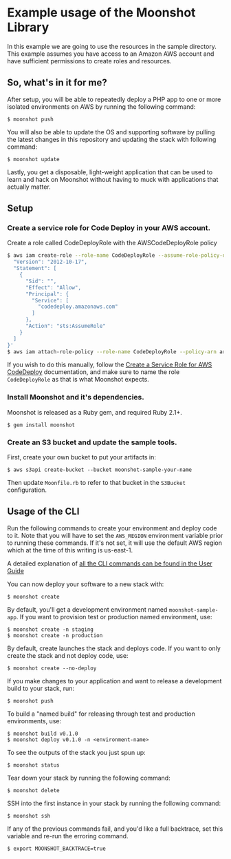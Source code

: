 # Example usage of the Moonshot Library

In this example we are going to use the resources in the sample
directory.  This example assumes you have access to an Amazon AWS
account and have sufficient permissions to create roles and resources.

## So, what's in it for me?

After setup, you will be able to repeatedly deploy a PHP app to one or more
isolated environments on AWS by running the following command:

```shell
$ moonshot push
```

You will also be able to update the OS and supporting software by pulling the
latest changes in this repository and updating the stack with following command:

```shell
$ moonshot update
```

Lastly, you get a disposable, light-weight application that can be used to learn
and hack on Moonshot without having to muck with applications that actually
matter.

## Setup

### Create a service role for Code Deploy in your AWS account.

Create a role called CodeDeployRole with the AWSCodeDeployRole policy

```bash
$ aws iam create-role --role-name CodeDeployRole --assume-role-policy-document '{
  "Version": "2012-10-17",
  "Statement": [
    {
      "Sid": "",
      "Effect": "Allow",
      "Principal": {
        "Service": [
          "codedeploy.amazonaws.com"
        ]
      },
      "Action": "sts:AssumeRole"
    }
  ]
}'
$ aws iam attach-role-policy --role-name CodeDeployRole --policy-arn arn:aws:iam::aws:policy/service-role/AWSCodeDeployRole
```

If you wish to do this manually, follow the
[Create a Service Role for AWS CodeDeploy](http://docs.aws.amazon.com/codedeploy/latest/userguide/how-to-create-service-role.html)
documentation, and make sure to name the role `CodeDeployRole` as that is
what Moonshot expects.

### Install Moonshot and it's dependencies.

Moonshot is released as a Ruby gem, and required Ruby 2.1+.

```shell
$ gem install moonshot
```

### Create an S3 bucket and update the sample tools.

First, create your own bucket to put your artifacts in:
```shell
$ aws s3api create-bucket --bucket moonshot-sample-your-name
```

Then update `Moonfile.rb` to refer to that bucket in the `S3Bucket` configuration.

## Usage of the CLI

Run the following commands to create your environment and deploy code to it.
Note that you will have to set the `AWS_REGION` environment variable prior to
running these commands. If it's not set, it will use the default AWS region
which at the time of this writing is us-east-1.

A detailed explanation of [all the CLI commands can be found in the User Guide](user-guide/cli.md)

You can now deploy your software to a new stack with:

```shell
$ moonshot create
```

By default, you'll get a development environment named
`moonshot-sample-app`. If you want to provision test or production
named environment, use:

```shell
$ moonshot create -n staging
$ moonshot create -n production
```

By default, create launches the stack and deploys code. If you want to only
create the stack and not deploy code, use:

```shell
$ moonshot create --no-deploy
```

If you make changes to your application and want to release a development build
to your stack, run:

```shell
$ moonshot push
```

To build a "named build" for releasing through test and production environments,
use:

```shell
$ moonshot build v0.1.0
$ moonshot deploy v0.1.0 -n <environment-name>
```

To see the outputs of the stack you just spun up:

```shell
$ moonshot status
```

Tear down your stack by running the following command:

```shell
$ moonshot delete
```

SSH into the first instance in your stack by running the following command:

```shell
$ moonshot ssh
```

If any of the previous commands fail, and you'd like a full backtrace, set this
variable and re-run the erroring command.

```shell
$ export MOONSHOT_BACKTRACE=true
```

